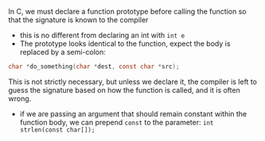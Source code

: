 
In C, we must declare a function prototype before calling the function so that the signature is known to the compiler 
- this is no different from declaring an int with `int e`
- The prototype looks identical to the function, expect the body is replaced by a semi-colon:

```c
char *do_something(char *dest, const char *src);
```	

This is not strictly necessary, but unless we declare it, the compiler is left to guess the signature based on how the function is called, and it is often wrong.
- if we are passing an argument that should remain constant within the function body, we can prepend `const` to the parameter: `int strlen(const char[]);`
